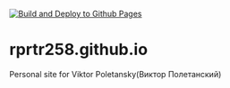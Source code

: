 [![Build and Deploy to Github Pages](https://github.com/rprtr258/rprtr258.github.io/actions/workflows/build-hugo.yml/badge.svg)](https://github.com/rprtr258/rprtr258.github.io/actions/workflows/build.yml)

# rprtr258.github.io
Personal site for Viktor Poletansky(Виктор Полетанский)
